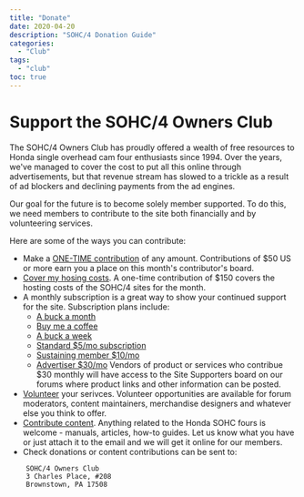 ```yaml
---
title: "Donate"
date: 2020-04-20
description: "SOHC/4 Donation Guide"
categories:
  - "Club"
tags:
  - "club"
toc: true
---
```


# Support the SOHC/4 Owners Club

The SOHC/4 Owners Club has proudly offered a wealth of free resources to Honda single overhead cam four enthusiasts since 1994.  Over the years, we've managed to cover the cost to put all this online through advertisements, but that revenue stream has slowed to a trickle as a result of ad blockers and declining payments from the ad engines.

Our goal for the future is to become solely member supported.  To do this, we need members to contribute to the site both financially and by volunteering services.

Here are some of the ways you can contribute:

- Make a [ONE-TIME contribution](http://paypal.me/GlennStauffer) of any amount.  Contributions of $50 US or more earn you a place on this month's contributor's board.
- [Cover my hosing costs](http://paypal.me/GlennStauffer/150).  A one-time contribution of $150 covers the hosting costs of the SOHC/4 sites for the month.
- A monthly subscription is a great way to show your continued support for the site.  Subscription plans include:
  - [A buck a month](https://www.paypal.com/webapps/billing/plans/subscribe?plan_id=P-6J943599GF248251XL3OL7YI)
  - [Buy me a coffee](https://www.paypal.com/webapps/billing/plans/subscribe?plan_id=P-4P724455ED780053YL3OL52A)
  - [A buck a week](https://www.paypal.com/webapps/billing/plans/subscribe?plan_id=P-59R47030UP7698143L3OL6UI)
  - [Standard $5/mo subscription](https://www.paypal.com/webapps/billing/plans/subscribe?plan_id=P-4CE18911V8012742WL3OMW3Y) 
  - [Sustaining member $10/mo](https://www.paypal.com/webapps/billing/plans/subscribe?plan_id=P-0V886619WL7236408L3OMXNI)
  - [Advertiser $30/mo](https://www.paypal.com/webapps/billing/plans/subscribe?plan_id=P-4FN19663E4698731GL3OMZRI) Vendors of product or services who contribue $30 monthly will have access to the Site Supporters board on our forums where product links and other information can be posted.
- [Volunteer](<mailto:admin@sohc4.net?subject=Volunteer Offer>) your serivces.  Volunteer opportunities are available for forum moderators, content maintainers, merchandise designers and whatever else you think to offer.
- [Contribute content](<mailto:admin@sohc4.net?subject=Content Contribution>).  Anything related to the Honda SOHC fours is welcome - manuals, articles, how-to guides.  Let us know what you have or just attach it to the email and we will get it online for our members.
- Check donations or content contributions can be sent to:
```
    SOHC/4 Owners Club
    3 Charles Place, #208
    Brownstown, PA 17508
```





